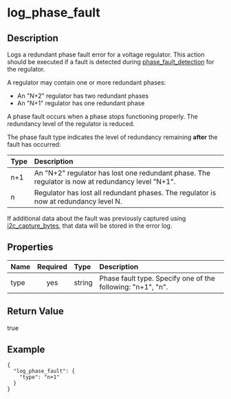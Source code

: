 # log_phase_fault

## Description
Logs a redundant phase fault error for a voltage regulator.  This action should
be executed if a fault is detected during
[phase_fault_detection](phase_fault_detection.md) for the regulator.

A regulator may contain one or more redundant phases:
* An "N+2" regulator has two redundant phases
* An "N+1" regulator has one redundant phase

A phase fault occurs when a phase stops functioning properly.  The redundancy
level of the regulator is reduced.

The phase fault type indicates the level of redundancy remaining **after** the
fault has occurred:

| Type | Description |
| :--- | :---------- |
| n+1 | An "N+2" regulator has lost one redundant phase.  The regulator is now at redundancy level "N+1". |
| n | Regulator has lost all redundant phases.  The regulator is now at redundancy level N. |

If additional data about the fault was previously captured using
[i2c_capture_bytes](i2c_capture_bytes.md), that data will be stored in the
error log.

## Properties
| Name | Required | Type | Description |
| :--- | :------: | :--- | :---------- |
| type | yes | string | Phase fault type.  Specify one of the following: "n+1", "n". |

## Return Value
true

## Example
```
{
  "log_phase_fault": {
    "type": "n+1"
  }
}
```
